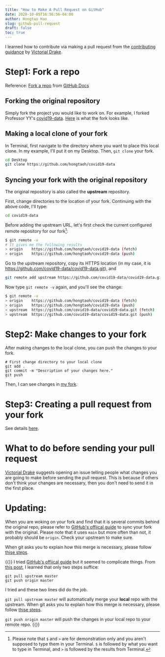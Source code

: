 ```yaml
---
title: "How to Make A Pull Request on GitHub"
date: 2020-10-05T16:56:56-04:00
author: Hongtao Hao
slug: github-pull-request
draft: false
toc: true
---
```


I learned how to contribute via making a pull request from the [contributing guidance](https://github.com/victoriadrake/hugo-theme-sam/blob/master/CONTRIBUTING.md) by [Victorial Drake](https://github.com/victoriadrake).

# Step1: Fork a repo
Reference: [Fork a repo](https://docs.github.com/en/free-pro-team@latest/github/getting-started-with-github/fork-a-repo) from [GitHub Docs](https://docs.github.com/en)

## Forking the original repository
Simply fork the project you would like to work on. For example, I forked Professor YY's [covid19-data](https://github.com/covid19-data/covid19-data). [Here](https://github.com/hongtaoh/covid19-data) is what the fork looks like.

## Making a local clone of your fork

In Terminal, first navigate to the directory where you want to place this local clone. In my example, I'll put it on my Desktop. Then, `git clone` your fork. 

```bash
cd Desktop
git clone https://github.com/hongtaoh/covid19-data
```

## Syncing your fork with the original repository

The original repository is also called the **upstream** repository. 

First, change directories to the location of your fork. Continuing with the above code, I'll type:

```bash
cd covid19-data
```

Before adding the upstream URL, let's first check the current configured remote repository for our fork[^1]:

```bash
$ git remote -v
# It gives me the following results
> origin	https://github.com/hongtaoh/covid19-data (fetch)
> origin	https://github.com/hongtaoh/covid19-data (push)
```

Go to the upstream repository, copy its HTTPS location (in my case, it is https://github.com/covid19-data/covid19-data.git), and

```bash
git remote add upstream https://github.com/covid19-data/covid19-data.git
```

Now type `git remote -v` again, and you'll see the change:

```bash 
$ git remote -v 
> origin	https://github.com/hongtaoh/covid19-data (fetch)
> origin	https://github.com/hongtaoh/covid19-data (push)
> upstream	https://github.com/covid19-data/covid19-data.git (fetch)
> upstream	https://github.com/covid19-data/covid19-data.git (push)
```

# Step2: Make changes to your fork
After making changes to the local clone, you can push the changes to your fork. 

```
# First change directory to your local clone
git add .
git commit -m "Description of your changes here."
git push
```

Then, I can see changes in [my fork](https://github.com/hongtaoh/covid19-data).

# Step3: Creating a pull request from your fork

See details [here](https://docs.github.com/en/free-pro-team@latest/github/collaborating-with-issues-and-pull-requests/creating-a-pull-request-from-a-fork).

# What to do before sending your pull request

[Victorial Drake](https://github.com/victoriadrake) suggests opening an issue telling people what changes you are going to make before sending the pull request. This is because if others don't think your changes are necessary, then you don't need to send it in the first place. 

[^1]: Please note that `$` and `>` are for demonstration only and you aren't supposed to type them in your Terminal. `$` is followed by what you want to type in Terminal, and `>` is followed by the results from Terminal.

# Updating:

When you are woking on your fork and find that it is several commits behind the original repo, please refer to [GitHub's offiical guide](https://docs.github.com/en/free-pro-team@latest/github/collaborating-with-issues-and-pull-requests/syncing-a-fork) to sync your fork with the original. Please note that it uses `main` but more often than not, it probably should be `origin`. Check your upstream to make sure. 

When git asks you to explain how this merge is necessary, please follow [thise steps](https://stackoverflow.com/a/19085954). 

{{<block class="note">}}
I tried [GitHub's offiical guide](https://docs.github.com/en/free-pro-team@latest/github/collaborating-with-issues-and-pull-requests/syncing-a-fork) but it seemed to complicate things. From [this post](https://blog.scottlowe.org/2015/01/27/using-fork-branch-git-workflow/), I learned that only two steps suffice:
```
git pull upstream master
git push origin master
```
I tried and these two lines did do the job. 

`git pull upstream master` will automatically merge your **local** repo with the upstream. When git asks you to explain how this merge is necessary, please follow [thise steps](https://stackoverflow.com/a/19085954). 

`git push origin master` will push the changes in your local repo to your remote repo. 
{{<end>}}
